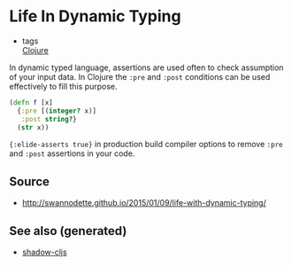 # Life In Dynamic Typing

  - tags  
    [Clojure](./../decks/clojure.md)

In dynamic typed language, assertions are used often to check assumption
of your input data. In Clojure the `:pre` and `:post` conditions can be
used effectively to fill this purpose.

``` clojure
(defn f [x]
  {:pre [(integer? x)]
   :post string?}
  (str x))
```

`{:elide-asserts true}` in production build compiler options to remove
`:pre` and `:post` assertions in your code.

## Source

  - <http://swannodette.github.io/2015/01/09/life-with-dynamic-typing/>

## See also (generated)

  - [shadow-cljs](./20200430154647-shadow_cljs.md)

